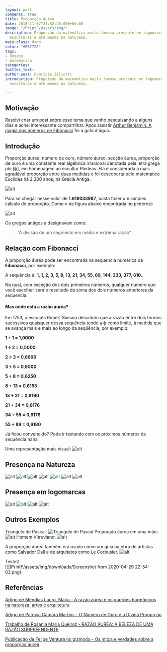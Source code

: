 ```yaml
---
layout: post
comments: true
title: Proporção Áurea
date: 2018-11-07T21:52:20.000+00:00
image: "/PrintF/assets/img/"
description: Proporção da matemática muito famosa presente em logomarcas, pinturas,
  esculturas e até mesmo na natureza.
main-class: dsgn
color: "#EB7728"
tags:
- design
- matemática
categories: 
twitter_text: 
author-post: Fabrício Ziliotti
introduction: Proporção da matemática muito famosa presente em logomarcas, pinturas,
  esculturas e até mesmo na natureza.

---
```

## Motivação

Resolvi criar um post sobre esse tema que venho pesquisando a alguns dias e achei interessante compartilhar. Após assistir [Arthur Benjamin: A magia dos números de Fibonacci](https://www.youtube.com/watch?v=SjSHVDfXHQ4) foi a gota d'água..

## Introdução

Proporção áurea, número de ouro, número áureo, secção áurea, proporção de ouro é uma constante real algébrica irracional denotada pela letra grega phi (ϕ), em homenagem ao escultor Phideas.
Ela é considerada a mais agradável proporção entre duas medidas e foi descoberta pelo matemático Euclides há 2.300 anos, na Grécia Antiga.

![alt](/PrintF/assets/img/design/propAurea.png)

Para se chegar nesse valor de **1.618033987**, basta fazer um simples cálculo de proporção. Como o da figura abaixo encontrada no pinterest:

![alt](/PrintF/assets/img/design/calculoPropAurea.jpg)

Os gregos antigos a designavam como:

> “A divisão de um segmento em média e extrema razão”

## Relação com Fibonacci

A proporção áurea pode ser encontrada na sequencia numérica de **Fibonacci**, por exemplo:

A sequência é:
**1, 1, 2, 3, 5, 8, 13, 21, 34, 55, 89, 144, 233, 377, 610..**

Na qual, com exceção dos dois primeiros números, qualquer número que você escolher será o resultado da soma dos dois números anteriores da sequencia.

#### Mas onde está a razão áurea?

Em 1753, o escocês Robert Simson descobriu que a razão entre dois
termos sucessivos quaisquer dessa sequência tende a ϕ como limite, à medida que se avança mais e mais ao longo da seqüência, por exemplo:

**1 ÷ 1 = 1,0000**

**1 ÷ 2 = 0,5000**

**2 ÷ 3 = 0,6666**

**3 ÷ 5 = 0,6000**

**5 ÷ 8 = 0,6250**

**8 ÷ 13 = 0,6153**

**13 ÷ 21 = 0,6190**

**21 ÷ 34 = 0,6176**

**34 ÷ 55 = 0,6176**

**55 ÷ 89 = 0,6180**

Já ficou convencido? Pode ir testando com os próximos números da sequência haha

Uma representação mais visual:
![alt](/PrintF/assets/img/design/propAurea18.jpg)

## Presença na Natureza

![alt](/PrintF/assets/img/design/propAurea01.jpg)
![alt](/PrintF/assets/img/design/propAurea02.jpg)
![alt](/PrintF/assets/img/design/propAurea03.jpg)
![alt](/PrintF/assets/img/design/propAurea04.jpg)
![alt](/PrintF/assets/img/design/propAurea05.jpg)
![alt](/PrintF/assets/img/design/propAurea06.jpg)
![alt](/PrintF/assets/img/design/propAurea07.jpg)

## Presença em logomarcas

![alt](/PrintF/assets/img/design/propAurea10.jpg)
![alt](/PrintF/assets/img/design/propAurea11.jpg)
![alt](/PrintF/assets/img/design/propAurea12.jpg)
![alt](/PrintF/assets/img/design/propAurea15.png)

## Outros Exemplos

Triangulo de Pascal:
![Triangulo de Pascal](/PrintF/assets/img/design/propAurea17.png)
Proporção áurea em uma mão:
![alt](/PrintF/assets/img/design/propAurea19.jpg)
Homem Vitruviano:
![alt](/PrintF/assets/img/design/propAurea20.png)

A proporção áurea também era usada como um guia na obra de artistas como Salvador Dalí e de arquitetos como Le Corbusier.
![alt](/PrintF/assets/img/design/propAurea20.jpg)

Teste2  
![](PrintF/assets/img/downloads/Screenshot from 2020-04-29 22-54-03.png)

## Referências

[Artigo de Mendias Lauro, Maira - A razão áurea e os padrões harmônicos na natureza, artes e arquitetura](http://www.redalyc.org/pdf/810/81000304.pdf)

[Artigo de Patricia Camara Martins - O Número de Ouro e a Divina Proporção ](http://projetos.unioeste.br/cursos/cascavel/matematica/xxiisam/artigos/20.pdf)

[Trabalho de Rosania Maria Queiroz - RAZÃO ÁUREA: A BELEZA DE UMA RAZÃO SURPREENDENTE  ](http://www.uel.br/projetos/matessencial/superior/pde/rosania-razao-aurea.pdf)

[Publicação de Felipe Ventura no gizmodo - Os mitos e verdades sobre a proporção áurea](https://gizmodo.uol.com.br/mitos-proporcao-aurea/)